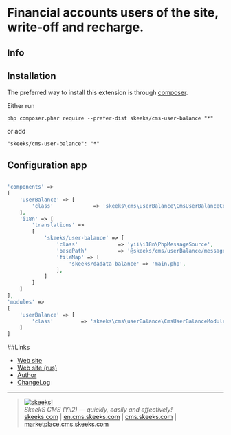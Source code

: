 Financial accounts users of the site, write-off and recharge.
===================================

Info
------------

Installation
------------

The preferred way to install this extension is through [composer](http://getcomposer.org/download/).

Either run

```
php composer.phar require --prefer-dist skeeks/cms-user-balance "*"
```

or add

```
"skeeks/cms-user-balance": "*"
```

Configuration app
----------

```php

'components' =>
[
    'userBalance' => [
        'class'             => 'skeeks\cms\userBalance\CmsUserBalanceComponent',
    ],
    'i18n' => [
        'translations' =>
        [
            'skeeks/user-balance' => [
                'class'             => 'yii\i18n\PhpMessageSource',
                'basePath'          => '@skeeks/cms/userBalance/messages',
                'fileMap' => [
                    'skeeks/dadata-balance' => 'main.php',
                ],
            ]
        ]
    ]
],
'modules' =>
[
    'userBalance' => [
        'class'         => 'skeeks\cms\userBalance\CmsUserBalanceModule',
    ]
]

```


##Links
* [Web site](http://en.cms.skeeks.com)
* [Web site (rus)](http://cms.skeeks.com)
* [Author](http://skeeks.com)
* [ChangeLog](https://github.com/skeeks-cms/cms-user-balance/blob/master/CHANGELOG.md)


___

> [![skeeks!](https://gravatar.com/userimage/74431132/13d04d83218593564422770b616e5622.jpg)](http://skeeks.com)  
<i>SkeekS CMS (Yii2) — quickly, easily and effectively!</i>  
[skeeks.com](http://skeeks.com) | [en.cms.skeeks.com](http://en.cms.skeeks.com) | [cms.skeeks.com](http://cms.skeeks.com) | [marketplace.cms.skeeks.com](http://marketplace.cms.skeeks.com)


